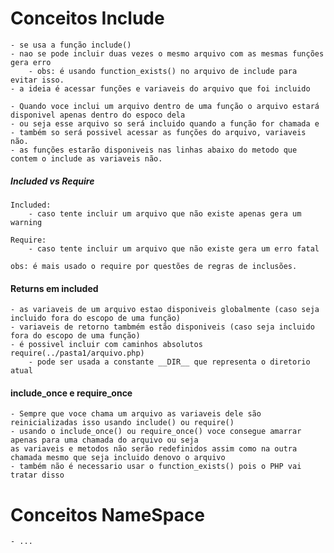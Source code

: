 # Conceitos Include

    - se usa a função include()
    - nao se pode incluir duas vezes o mesmo arquivo com as mesmas funções gera erro
        - obs: é usando function_exists() no arquivo de include para evitar isso.
    - a ideia é acessar funções e variaveis do arquivo que foi incluido

    - Quando voce inclui um arquivo dentro de uma função o arquivo estará disponivel apenas dentro do espoco dela
    - ou seja esse arquivo so será incluido quando a função for chamada e 
    - também so será possivel acessar as funções do arquivo, variaveis não.
    - as funções estarão disponiveis nas linhas abaixo do metodo que contem o include as variaveis não.

##### Included vs Require

    Included:
        - caso tente incluir um arquivo que não existe apenas gera um warning

    Require:
        - caso tente incluir um arquivo que não existe gera um erro fatal

    obs: é mais usado o require por questões de regras de inclusões.


#### Returns em included

    - as variaveis de um arquivo estao disponiveis globalmente (caso seja incluido fora do escopo de uma função)
    - variaveis de retorno tambmém estão disponiveis (caso seja incluido fora do escopo de uma função)
    - é possivel incluir com caminhos absolutos require(../pasta1/arquivo.php)
        - pode ser usada a constante __DIR__ que representa o diretorio atual

#### include_once e require_once

    - Sempre que voce chama um arquivo as variaveis dele são reinicializadas isso usando include() ou require()
    - usando o include_once() ou require_once() voce consegue amarrar apenas para uma chamada do arquivo ou seja
    as variaveis e metodos não serão redefinidos assim como na outra chamada mesmo que seja incluido denovo o arquivo
    - também não é necessario usar o function_exists() pois o PHP vai tratar disso

# Conceitos NameSpace

    - ...


